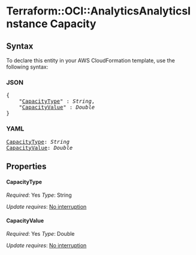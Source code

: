 # Terraform::OCI::AnalyticsAnalyticsInstance Capacity

## Syntax

To declare this entity in your AWS CloudFormation template, use the following syntax:

### JSON

<pre>
{
    "<a href="#capacitytype" title="CapacityType">CapacityType</a>" : <i>String</i>,
    "<a href="#capacityvalue" title="CapacityValue">CapacityValue</a>" : <i>Double</i>
}
</pre>

### YAML

<pre>
<a href="#capacitytype" title="CapacityType">CapacityType</a>: <i>String</i>
<a href="#capacityvalue" title="CapacityValue">CapacityValue</a>: <i>Double</i>
</pre>

## Properties

#### CapacityType

_Required_: Yes
_Type_: String

_Update requires_: [No interruption](https://docs.aws.amazon.com/AWSCloudFormation/latest/UserGuide/using-cfn-updating-stacks-update-behaviors.html#update-no-interrupt)

#### CapacityValue

_Required_: Yes
_Type_: Double

_Update requires_: [No interruption](https://docs.aws.amazon.com/AWSCloudFormation/latest/UserGuide/using-cfn-updating-stacks-update-behaviors.html#update-no-interrupt)

